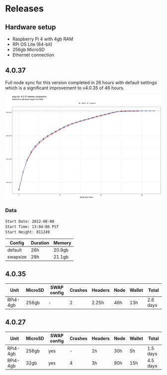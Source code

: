 # Releases

## Hardware setup

* Raspberry Pi 4 with 4gb RAM
* RPi OS Lite (64-bit)
* 256gb MicroSD
* Ethernet connection

## 4.0.37

Full node sync for this version completed in 26 hours with default settings which is a significant improvement to v4.0.35 of 46 hours.

![](../img/results-4.0.37.png)

### Data
```bash
Start Date: 2022-08-08
Start Time: 13:04:06 PST
Start Height: 811249
```

| Config | Duration | Memory |
| --- | --- | --- | 
| default | 26h | 20.9gb |
| swapsize | 29h | 21.1gb | 

## 4.0.35 

| Unit | MicroSD | SWAP config | Crashes | Headers | Node | Wallet | Total | 
| --- | --- | --- | --- | --- | --- | --- | --- | 
| RPi4-4gb | 256gb | - | 2 | 2.25h | 46h | 13h | 2.6 days | 

## 4.0.27
| Unit | MicroSD | SWAP config | Crashes | Headers | Node | Wallet | Total | 
| --- | --- | --- | --- | --- | --- | --- | --- | 
| RPi4-4gb | 256gb | yes | - | 1h | 30h | 5h | 1.5 days | 
| RPi4-4gb | 32gb | yes | 4 | 3h | 90h | 15h | 4.5 days | 

